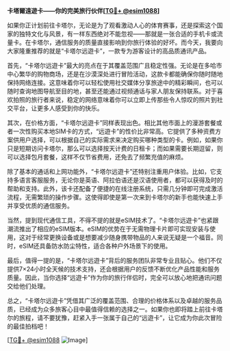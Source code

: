 **卡塔爾遠遊卡——你的完美旅行伙伴[[TG💪+ @esim1088](https://t.me/s/esim1088)]**

如果你正计划前往卡塔尔，无论是为了观看激动人心的体育赛事，还是探索这个国家的独特文化与风景，有一样东西绝对不能忽视——那就是一张合适的手机卡或流量卡。在卡塔尔，通信服务的质量直接影响到你旅行体验的好坏。而今天，我要向大家隆重推荐的就是“卡塔尔远遊卡”，一款专为游客设计的高品质通讯产品。

首先，“卡塔尔远遊卡”最大的亮点在于其覆盖范围广且稳定性强。无论是在多哈市中心繁华的购物商场，还是在沙漠深处进行冒险活动，这款卡都能确保你随时随地保持网络连接。这意味着你可以轻松使用社交媒体分享旅途中的精彩瞬间，也可以随时查询地图导航至目的地，甚至还能通过视频通话与家人朋友保持联系。对于喜欢拍照的旅行者来说，稳定的网络意味着你可以立即上传那些令人惊叹的照片到社交平台，让更多人感受到你的快乐。

其次，在价格方面，“卡塔尔远遊卡”同样表现出色。相比其他市面上的漫游套餐或者一次性购买本地SIM卡的方式，“远遊卡”的性价比非常高。它提供了多种资费方案供用户选择，可以根据自己的实际需求来决定购买哪种类型的卡。例如，如果你只是短期访问卡塔尔，那么可以选择按天计费的日租卡；而如果需要长期逗留，则可以选择包月套餐，这样不仅节省费用，还免去了频繁充值的麻烦。

除了基本的通话和上网功能外，“卡塔尔远遊卡”还特别注重用户体验。比如，它支持多语言客服服务，无论你是英语、阿拉伯语还是汉语使用者，都可以获得及时的帮助和支持。此外，该卡还配备了便捷的在线注册系统，只需几分钟即可完成激活流程，无需繁琐的操作步骤。这使得即使是第一次来到卡塔尔的新手也能快速上手并享受优质的通信服务。

当然，提到现代通信工具，不得不提的就是eSIM技术了。“卡塔尔远遊卡”也紧跟潮流推出了相应的eSIM版本。eSIM的优势在于无需物理卡片即可实现安装与使用，这对于经常更换设备或是想要减少随身携带物品的人来说无疑是一个福音。同时，eSIM还具备防水防尘特性，适合各种户外场景下的使用。

最后，值得一提的是，“卡塔尔远遊卡”背后的服务团队非常专业且贴心。他们不仅提供7×24小时全天候的技术支持，还会根据用户的反馈不断优化产品性能和服务质量。因此，当你选择“远遊卡”作为你的旅行伴侣时，完全可以放心地把通讯问题交给他们处理。

总之，“卡塔尔远遊卡”凭借其广泛的覆盖范围、合理的价格体系以及卓越的服务品质，已经成为众多旅客心目中最值得信赖的选择之一。如果你也即将踏上前往卡塔尔的旅程，请不要犹豫，赶紧入手一张属于自己的“远遊卡”，让它成为你此次冒险的最佳拍档吧！

[[TG💪+ @esim1088](https://t.me/s/esim1088) ![Image](https://i.postimg.cc/4NQfJmqS/Snipaste-2025-05-13-00-14-12.png)]